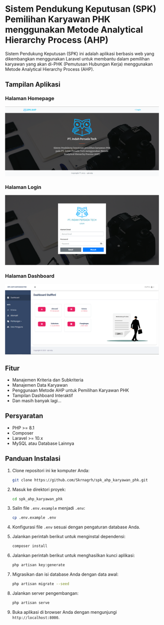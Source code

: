 # Sistem Pendukung Keputusan (SPK) Pemilihan Karyawan PHK menggunakan Metode Analytical Hierarchy Process (AHP)

Sistem Pendukung Keputusan (SPK) ini adalah aplikasi berbasis web yang dikembangkan menggunakan Laravel untuk membantu dalam pemilihan karyawan yang akan di-PHK (Pemutusan Hubungan Kerja) menggunakan Metode Analytical Hierarchy Process (AHP).

## Tampilan Aplikasi

### Halaman Homepage

![Halaman Homepage](https://github.com/Skrnagrh/spk_ahp_karyawan_phk/raw/main/public/1.tampilan/1.PNG)

### Halaman Login

![Halaman Login](https://github.com/Skrnagrh/spk_ahp_karyawan_phk/raw/main/public/1.tampilan/2.PNG)

### Halaman Dashboard

![Halaman Dashboard](https://github.com/Skrnagrh/spk_ahp_karyawan_phk/raw/main/public/1.tampilan/3.PNG)


## Fitur

- Manajemen Kriteria dan Subkriteria
- Manajemen Data Karyawan
- Penggunaan Metode AHP untuk Pemilihan Karyawan PHK
- Tampilan Dashboard Interaktif
- Dan masih banyak lagi...

## Persyaratan

- PHP >= 8.1
- Composer
- Laravel >= 10.x
- MySQL atau Database Lainnya

## Panduan Instalasi

1. Clone repositori ini ke komputer Anda:

   ```bash
   git clone https://github.com/Skrnagrh/spk_ahp_karyawan_phk.git
   ```

2. Masuk ke direktori proyek:

   ```bash
   cd spk_ahp_karyawan_phk
   ```

3. Salin file `.env.example` menjadi `.env`:

   ```bash
   cp .env.example .env
   ```

4. Konfigurasi file `.env` sesuai dengan pengaturan database Anda.

5. Jalankan perintah berikut untuk menginstal dependensi:

   ```bash
   composer install
   ```

6. Jalankan perintah berikut untuk menghasilkan kunci aplikasi:

   ```bash
   php artisan key:generate
   ```

7. Migrasikan dan isi database Anda dengan data awal:

   ```bash
   php artisan migrate --seed
   ```

8. Jalankan server pengembangan:

   ```bash
   php artisan serve
   ```

9. Buka aplikasi di browser Anda dengan mengunjungi `http://localhost:8000`.

